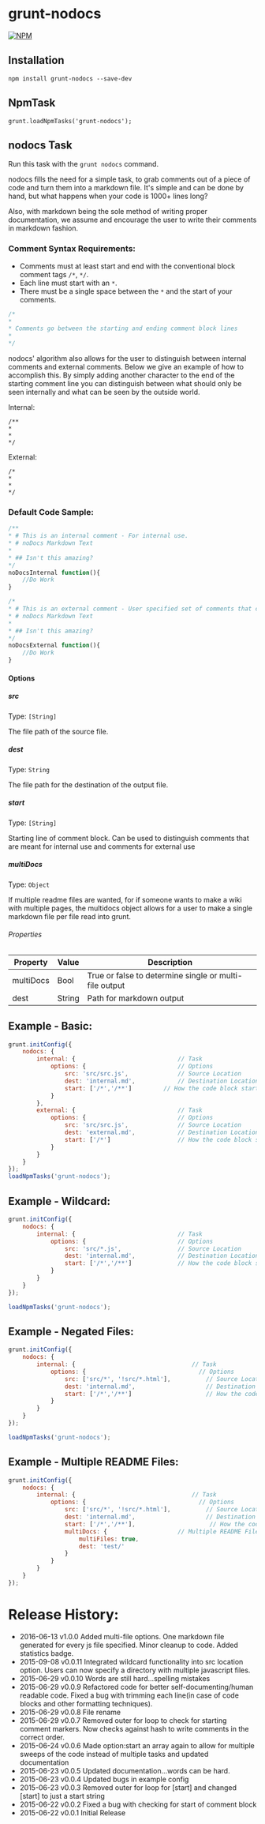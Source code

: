 # grunt-nodocs

[![NPM](https://nodei.co/npm/grunt-nodocs.png?downloads=true&downloadRank=true&stars=true)](https://nodei.co/npm/grunt-nodocs/)

## Installation

```
npm install grunt-nodocs --save-dev
```

## NpmTask

```
grunt.loadNpmTasks('grunt-nodocs');
```

## nodocs Task

Run this task with the `grunt nodocs` command.

nodocs fills the need for a simple task, to grab comments out of a piece of code and turn them into a markdown file. It's simple and can be done by hand, but what happens when your code is 1000+ lines long?

Also, with markdown being the sole method of writing proper documentation, we assume and encourage the user to write their comments in markdown fashion.

### Comment Syntax Requirements:

- Comments must at least start and end with the conventional block comment tags `/*`, `*/`.
- Each line must start with an `*`.
- There must be a single space between the `*` and the start of your comments.

```javascript
/*
*
* Comments go between the starting and ending comment block lines
*
*/
```

nodocs' algorithm also allows for the user to distinguish between internal comments and external comments. Below we give an example of how to accomplish this. By simply adding another character to the end of the starting comment line you can distinguish between what should only be seen internally and what can be seen by the outside world.

Internal:

```
/**
*
*
*/
```

External:

```
/*
*
*
*/
```

### Default Code Sample:

```javascript
/**
* # This is an internal comment - For internal use.
* # noDocs Markdown Text
*
* ## Isn't this amazing?
*/
noDocsInternal function(){
	//Do Work
}

/*
* # This is an external comment - User specified set of comments that can be seen by the public
* # noDocs Markdown Text
*
* ## Isn't this amazing?
*/
noDocsExternal function(){
	//Do Work
}
```

#### Options

##### src

Type: `[String]`

The file path of the source file.

##### dest

Type: `String`

The file path for the destination of the output file.

##### start

Type: `[String]`

Starting line of comment block. Can be used to distinguish comments that are meant for internal use and comments for external use

##### multiDocs

Type: `Object`

If multiple readme files are wanted, for if someone wants to make a wiki with multiple pages, the multidocs object allows for a user to make a single markdown file per file read into grunt.

###### Properties

|Property|Value|Description|
|-----|-----|-----|
|multiDocs|Bool|True or false to determine single or multi-file output|
|dest|String|Path for markdown output|

## Example - Basic:

```javascript
grunt.initConfig({
	nodocs: {
		internal: {								// Task
			options: {							// Options
				src: 'src/src.js',				// Source Location  
				dest: 'internal.md',			// Destination Location
				start: ['/*','/**']			// How the code block starts.
			}
		},
		external: {								// Task
			options: {							// Options
				src: 'src/src.js',				// Source Location  
				dest: 'external.md',			// Destination Location
				start: ['/*']					// How the code block starts.
			}
		}
	}
});
loadNpmTasks('grunt-nodocs');
```

## Example - Wildcard:

```javascript
grunt.initConfig({
	nodocs: {
		internal: {								// Task
			options: {							// Options
				src: 'src/*.js',				// Source Location  
				dest: 'internal.md',			// Destination Location
				start: ['/*','/**']				// How the code block starts.
			}
		}
	}
});

loadNpmTasks('grunt-nodocs');
```

## Example - Negated Files:

```javascript
grunt.initConfig({
	nodocs: {
		internal: {                                 // Task
			options: {                                // Options
				src: ['src/*', '!src/*.html'],          // Source Location  
				dest: 'internal.md',                    // Destination Location
				start: ['/*','/**']                     // How the code block starts.
			}
		}
	}
});

loadNpmTasks('grunt-nodocs');
```

## Example - Multiple README Files:

```javascript
grunt.initConfig({
	nodocs: {
		internal: {                                 // Task
			options: {                                // Options
				src: ['src/*', '!src/*.html'],          // Source Location  
				dest: 'internal.md',                    // Destination Location
				start: ['/*','/**'],                     // How the code block starts.
				multiDocs: {					// Multiple README Files for each file read in
					multiFiles: true,
					dest: 'test/'
				}
			}
		}
	}
});
```
# Release History:

- 2016-06-13 v1.0.0 Added multi-file options. One markdown file generated for every js file specified. Minor cleanup to code. Added statistics badge.
- 2015-09-08 v0.0.11 Integrated wildcard functionality into src location option. Users can now specify a directory with multiple javascript files.
- 2015-06-29 v0.0.10 Words are still hard...spelling mistakes
- 2015-06-29 v0.0.9 Refactored code for better self-documenting/human readable code. Fixed a bug with trimming each line(in case of code blocks and other formatting techniques).
- 2015-06-29 v0.0.8 File rename
- 2015-06-29 v0.0.7 Removed outer for loop to check for starting comment markers. Now checks against hash to write comments in the correct order.
- 2015-06-24 v0.0.6 Made option:start an array again to allow for multiple sweeps of the code instead of multiple tasks and updated documentation
- 2015-06-23 v0.0.5 Updated documentation...words can be hard.
- 2015-06-23 v0.0.4 Updated bugs in example config
- 2015-06-23 v0.0.3 Removed outer for loop for [start] and changed [start] to just a start string
- 2015-06-22 v0.0.2 Fixed a bug with checking for start of comment block
- 2015-06-22 v0.0.1 Initial Release
